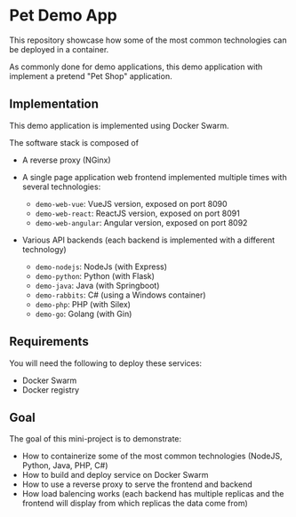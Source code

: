 # Pet Demo App

This repository showcase how some of the most common technologies can be deployed in a container.

As commonly done for demo applications, this demo application with implement a pretend "Pet Shop" application.

## Implementation

This demo application is implemented using Docker Swarm.

The software stack is composed of

- A reverse proxy (NGinx)

- A single page application web frontend implemented multiple times with several technologies:

  - `demo-web-vue`: VueJS version, exposed on port 8090
  - `demo-web-react`: ReactJS version, exposed on port 8091
  - `demo-web-angular`: Angular version, exposed on port 8092

- Various API backends (each backend is implemented with a different technology)
  - `demo-nodejs`: NodeJs (with Express)
  - `demo-python`: Python (with Flask)
  - `demo-java`: Java (with Springboot)
  - `demo-rabbits`: C# (using a Windows container)
  - `demo-php`: PHP (with Silex)
  - `demo-go`: Golang (with Gin)

## Requirements

You will need the following to deploy these services:

- Docker Swarm
- Docker registry

## Goal

The goal of this mini-project is to demonstrate:

- How to containerize some of the most common technologies (NodeJS, Python, Java, PHP, C#)
- How to build and deploy service on Docker Swarm
- How to use a reverse proxy to serve the frontend and backend
- How load balencing works (each backend has multiple replicas and the frontend will display from which replicas the data come from)
